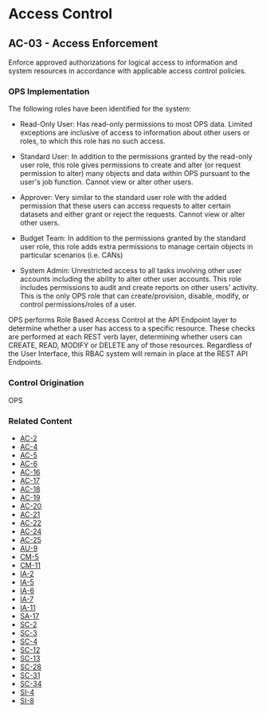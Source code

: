 # Access Control
## AC-03 - Access Enforcement

Enforce approved authorizations for logical access to information and system resources in accordance with applicable access control policies.

### OPS Implementation

The following roles have been identified for the system:

* Read-Only User: Has read-only permissions to most OPS data. Limited exceptions are inclusive of access to information about other users or roles, to which this role has no such access.

* Standard User: In addition to the permissions granted by the read-only user role, this role gives permissions to create and alter (or request permission to alter) many objects and data within OPS pursuant to the user's job function. Cannot view or alter other users.

* Approver: Very similar to the standard user role with the added permission that these users can access requests to alter certain datasets and either grant or reject the requests. Cannot view or alter other users.

* Budget Team: In addition to the permissions granted by the standard user role, this role adds extra permissions to manage certain objects in particular scenarios (i.e. CANs)

* System Admin: Unrestricted access to all tasks involving other user accounts including the ability to alter other user accounts. This role includes permissions to audit and create reports on other users' activity. This is the only OPS role that can create/provision, disable, modify, or control permissions/roles of a user.

OPS performs Role Based Access Control at the API Endpoint layer to determine whether a user has access to a specific resource. These checks are performed at each REST verb layer, determining whether users can CREATE, READ, MODIFY or DELETE any of those resources. Regardless of the User Interface, this RBAC system will remain in place at the REST API Endpoints.

### Control Origination

OPS

### Related Content

* [AC-2](./ac-02.md)
* [AC-4](./ac-04.md)
* [AC-5](./ac-05.md)
* [AC-6](./ac-06.md)
* [AC-16](./ac-16.md)
* [AC-17](./ac-17.md)
* [AC-18](./ac-18.md)
* [AC-19](./ac-19.md)
* [AC-20](./ac-20.md)
* [AC-21](./ac-21.md)
* [AC-22](./ac-22.md)
* [AC-24](./ac-24.md)
* [AC-25](./ac-25.md)
* [AU-9](../au/au-09.md)
* [CM-5](../cm/cm-05.md)
* [CM-11](../cm/cm-11.md)
* [IA-2](../ia/ia-02.md)
* [IA-5](../ia/ia-05.md)
* [IA-6](../ia/ia-06.md)
* [IA-7](../ia/ia-07.md)
* [IA-11](../ia/ia-11.md)
* [SA-17](../sa/sa-17.md)
* [SC-2](../sc/sc-02.md)
* [SC-3](../sc/sc-03.md)
* [SC-4](../sc/sc-04.md)
* [SC-12](../sc/ssc-12.md)
* [SC-13](../sc/sc-13.md)
* [SC-28](../sc/sc-28.md)
* [SC-31](../sc/sc-31.md)
* [SC-34](../sc/sc-34.md)
* [SI-4](../si/si-04.md)
* [SI-8](../si/si-08.md)
